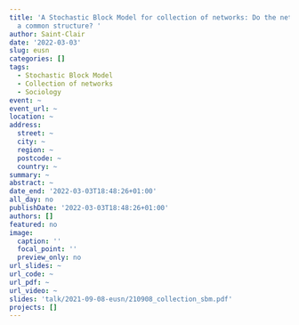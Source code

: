 ```yaml
---
title: 'A Stochastic Block Model for collection of networks: Do the networks share
  a common structure? '
author: Saint-Clair
date: '2022-03-03'
slug: eusn
categories: []
tags:
  - Stochastic Block Model
  - Collection of networks
  - Sociology
event: ~
event_url: ~
location: ~
address:
  street: ~
  city: ~
  region: ~
  postcode: ~
  country: ~
summary: ~
abstract: ~
date_end: '2022-03-03T18:48:26+01:00'
all_day: no
publishDate: '2022-03-03T18:48:26+01:00'
authors: []
featured: no
image:
  caption: ''
  focal_point: ''
  preview_only: no
url_slides: ~
url_code: ~
url_pdf: ~
url_video: ~
slides: 'talk/2021-09-08-eusn/210908_collection_sbm.pdf'
projects: []
---
```


